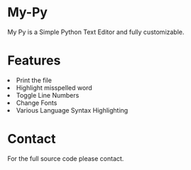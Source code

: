 # My-Py
My Py is a Simple Python Text Editor and fully customizable.
# Features
<li>Print the file</li>
<li>Highlight misspelled word</li>
<li>Toggle Line Numbers</li>
<li>Change Fonts</li>
<li>Various Language Syntax Highlighting</li>

# Contact
For the full source code please contact.
